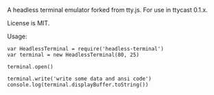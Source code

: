 
A headless terminal emulator forked from tty.js. For use in ttycast 0.1.x.

License is MIT.

Usage:

    var HeadlessTerminal = require('headless-terminal')
    var terminal = new HeadlessTerminal(80, 25)

    terminal.open()

    terminal.write('write some data and ansi code')
    console.log(terminal.displayBuffer.toString())


